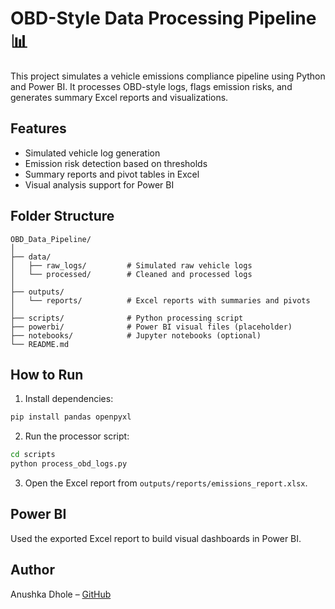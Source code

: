 
# OBD-Style Data Processing Pipeline 📊

This project simulates a vehicle emissions compliance pipeline using Python and Power BI. It processes OBD-style logs, flags emission risks, and generates summary Excel reports and visualizations.

## Features

- Simulated vehicle log generation
- Emission risk detection based on thresholds
- Summary reports and pivot tables in Excel
- Visual analysis support for Power BI

## Folder Structure

```
OBD_Data_Pipeline/
│
├── data/
│   ├── raw_logs/         # Simulated raw vehicle logs
│   └── processed/        # Cleaned and processed logs
│
├── outputs/
│   └── reports/          # Excel reports with summaries and pivots
│
├── scripts/              # Python processing script
├── powerbi/              # Power BI visual files (placeholder)
├── notebooks/            # Jupyter notebooks (optional)
└── README.md
```

## How to Run

1. Install dependencies:
```bash
pip install pandas openpyxl
```

2. Run the processor script:
```bash
cd scripts
python process_obd_logs.py
```

3. Open the Excel report from `outputs/reports/emissions_report.xlsx`.

## Power BI

Used the exported Excel report to build visual dashboards in Power BI.

## Author

Anushka Dhole – [GitHub](https://github.com/anushkadhole)
